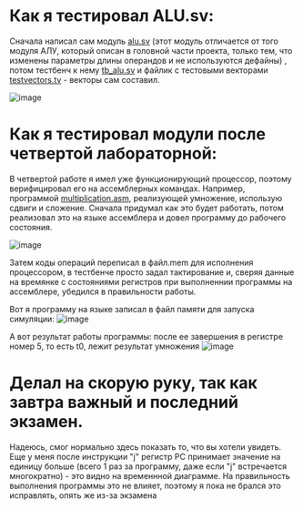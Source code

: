 # Как я тестировал ALU.sv:
Сначала написал сам модуль [alu.sv](alu.sv) (этот модуль отличается от того модуля АЛУ, который описан в головной части проекта, только тем, что изменены параметры длины операндов и не используются дефайны) , потом тестбенч к нему [tb_alu.sv](tb_alu.sv) и файлик с тестовыми векторами [testvectors.tv](testvectors.tv) - векторы сам составил.

![image](https://user-images.githubusercontent.com/116370315/214241025-d14be24d-5a6a-44b6-bd9a-cfe9f3c6c525.png)

# Как я тестировал модули после четвертой лабораторной:
В четвертой работе я имел уже функционирующий процессор, поэтому верифицировал его на ассемблерных командах. Например, программой [multiplication.asm](multiplication.asm), реализующей умножение, использую сдвиги и сложение. 
Сначала придумал как это будет работать, потом реализовал это на языке ассемблера и довел программу до рабочего состояния.

![image](https://user-images.githubusercontent.com/116370315/214245708-c3522bba-a1f5-4d5e-9a66-75750ffe334b.png)

Затем коды операций переписал в файл.mem для исполнения процессором, в тестбенче просто задал тактирование и, сверяя данные на времянке с состояниями регистров при выполненнии программы на ассемблере, убедился в правильности работы.

Вот я программу на языке записал в файл памяти для запуска симуляции:
![image](https://user-images.githubusercontent.com/116370315/214251511-d6e10022-81ef-43dd-9f77-711a8a19c520.png)

А вот результат работы программы: после ее завершения в регистре номер 5, то есть t0, лежит результат умножения
![image](https://user-images.githubusercontent.com/116370315/214251890-e56a073c-553e-4555-b452-9268f8746abd.png)

# Делал на скорую руку, так как завтра важный и последний экзамен. 
Надеюсь, смог нормально здесь показать то, что вы хотели увидеть. Еще у меня после инструкции "j" регистр PC принимает значение на единицу больше (всего 1 раз за программу, даже если "j" встречается многократно) - это видно на временнной диаграмме. На правильность выполнения программы это не влияет, поэтому я пока не брался это исправлять, опять же из-за экзамена
